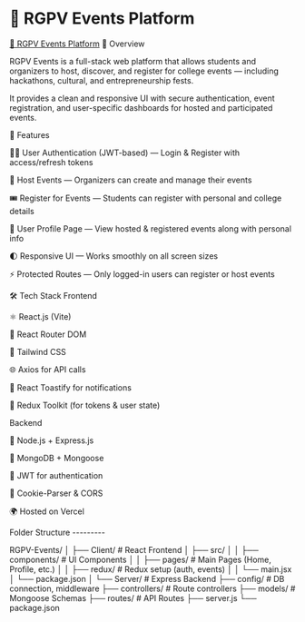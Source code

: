 # 🧩 RGPV Events Platform

[🧩 RGPV Events Platform](https://rgpv-events-296r.vercel.app/)
📖 Overview

RGPV Events is a full-stack web platform that allows students and organizers to host, discover, and register for college events — including hackathons, cultural, and entrepreneurship fests.

It provides a clean and responsive UI with secure authentication, event registration, and user-specific dashboards for hosted and participated events.

🚀 Features

🧑‍💻 User Authentication (JWT-based) — Login & Register with access/refresh tokens

🏁 Host Events — Organizers can create and manage their events

🎟️ Register for Events — Students can register with personal and college details

👤 User Profile Page — View hosted & registered events along with personal info

🌓 Responsive UI — Works smoothly on all screen sizes

⚡ Protected Routes — Only logged-in users can register or host events

🛠️ Tech Stack
Frontend

⚛️ React.js (Vite)

🧭 React Router DOM

🧱 Tailwind CSS

🌐 Axios for API calls

🔔 React Toastify for notifications

🔄 Redux Toolkit (for tokens & user state)

Backend

🚀 Node.js + Express.js

🧮 MongoDB + Mongoose

🔐 JWT for authentication

🍪 Cookie-Parser & CORS

🌍 Hosted on Vercel

Folder Structure ---------

RGPV-Events/
│
├── Client/               # React Frontend
│   ├── src/
│   │   ├── components/   # UI Components
│   │   ├── pages/        # Main Pages (Home, Profile, etc.)
│   │   ├── redux/        # Redux setup (auth, events)
│   │   └── main.jsx
│   └── package.json
│
└── Server/               # Express Backend
    ├── config/           # DB connection, middleware
    ├── controllers/      # Route controllers
    ├── models/           # Mongoose Schemas
    ├── routes/           # API Routes
    ├── server.js
    └── package.json


